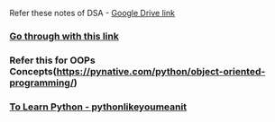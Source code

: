 Refer these notes of DSA - [Google Drive link](https://drive.google.com/drive/folders/19LTeYCi0K4fnkyX7D1HiDmlWua5PkrWr?usp=drive_link)

### [Go through with this link](https://github.com/chethanhn29/Personal-Collection-of-Resources-to-learn/tree/main/Python%20Notebooks/Data_Structructres_and_Algorithms)

### Refer this for OOPs Concepts(https://pynative.com/python/object-oriented-programming/)
### [To Learn Python - pythonlikeyoumeanit](https://www.pythonlikeyoumeanit.com/)
